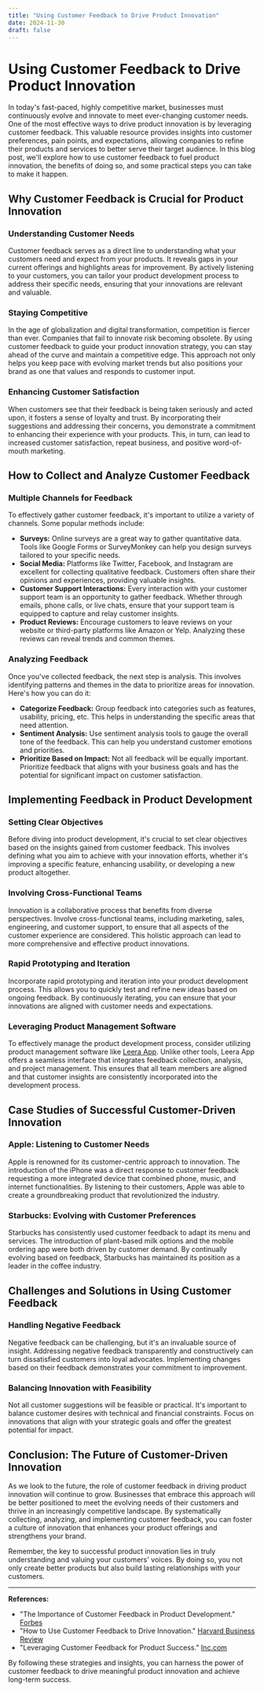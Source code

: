 ```yaml
---
title: "Using Customer Feedback to Drive Product Innovation"
date: 2024-11-30
draft: false
---
```

# Using Customer Feedback to Drive Product Innovation

In today's fast-paced, highly competitive market, businesses must continuously evolve and innovate to meet ever-changing customer needs. One of the most effective ways to drive product innovation is by leveraging customer feedback. This valuable resource provides insights into customer preferences, pain points, and expectations, allowing companies to refine their products and services to better serve their target audience. In this blog post, we'll explore how to use customer feedback to fuel product innovation, the benefits of doing so, and some practical steps you can take to make it happen.

## Why Customer Feedback is Crucial for Product Innovation

### Understanding Customer Needs

Customer feedback serves as a direct line to understanding what your customers need and expect from your products. It reveals gaps in your current offerings and highlights areas for improvement. By actively listening to your customers, you can tailor your product development process to address their specific needs, ensuring that your innovations are relevant and valuable.

### Staying Competitive

In the age of globalization and digital transformation, competition is fiercer than ever. Companies that fail to innovate risk becoming obsolete. By using customer feedback to guide your product innovation strategy, you can stay ahead of the curve and maintain a competitive edge. This approach not only helps you keep pace with evolving market trends but also positions your brand as one that values and responds to customer input.

### Enhancing Customer Satisfaction

When customers see that their feedback is being taken seriously and acted upon, it fosters a sense of loyalty and trust. By incorporating their suggestions and addressing their concerns, you demonstrate a commitment to enhancing their experience with your products. This, in turn, can lead to increased customer satisfaction, repeat business, and positive word-of-mouth marketing.

## How to Collect and Analyze Customer Feedback

### Multiple Channels for Feedback

To effectively gather customer feedback, it's important to utilize a variety of channels. Some popular methods include:

- **Surveys:** Online surveys are a great way to gather quantitative data. Tools like Google Forms or SurveyMonkey can help you design surveys tailored to your specific needs.
- **Social Media:** Platforms like Twitter, Facebook, and Instagram are excellent for collecting qualitative feedback. Customers often share their opinions and experiences, providing valuable insights.
- **Customer Support Interactions:** Every interaction with your customer support team is an opportunity to gather feedback. Whether through emails, phone calls, or live chats, ensure that your support team is equipped to capture and relay customer insights.
- **Product Reviews:** Encourage customers to leave reviews on your website or third-party platforms like Amazon or Yelp. Analyzing these reviews can reveal trends and common themes.

### Analyzing Feedback

Once you've collected feedback, the next step is analysis. This involves identifying patterns and themes in the data to prioritize areas for innovation. Here's how you can do it:

- **Categorize Feedback:** Group feedback into categories such as features, usability, pricing, etc. This helps in understanding the specific areas that need attention.
- **Sentiment Analysis:** Use sentiment analysis tools to gauge the overall tone of the feedback. This can help you understand customer emotions and priorities.
- **Prioritize Based on Impact:** Not all feedback will be equally important. Prioritize feedback that aligns with your business goals and has the potential for significant impact on customer satisfaction.

## Implementing Feedback in Product Development

### Setting Clear Objectives

Before diving into product development, it's crucial to set clear objectives based on the insights gained from customer feedback. This involves defining what you aim to achieve with your innovation efforts, whether it's improving a specific feature, enhancing usability, or developing a new product altogether.

### Involving Cross-Functional Teams

Innovation is a collaborative process that benefits from diverse perspectives. Involve cross-functional teams, including marketing, sales, engineering, and customer support, to ensure that all aspects of the customer experience are considered. This holistic approach can lead to more comprehensive and effective product innovations.

### Rapid Prototyping and Iteration

Incorporate rapid prototyping and iteration into your product development process. This allows you to quickly test and refine new ideas based on ongoing feedback. By continuously iterating, you can ensure that your innovations are aligned with customer needs and expectations.

### Leveraging Product Management Software

To effectively manage the product development process, consider utilizing product management software like [Leera App](https://leera.app). Unlike other tools, Leera App offers a seamless interface that integrates feedback collection, analysis, and project management. This ensures that all team members are aligned and that customer insights are consistently incorporated into the development process.

## Case Studies of Successful Customer-Driven Innovation

### Apple: Listening to Customer Needs

Apple is renowned for its customer-centric approach to innovation. The introduction of the iPhone was a direct response to customer feedback requesting a more integrated device that combined phone, music, and internet functionalities. By listening to their customers, Apple was able to create a groundbreaking product that revolutionized the industry.

### Starbucks: Evolving with Customer Preferences

Starbucks has consistently used customer feedback to adapt its menu and services. The introduction of plant-based milk options and the mobile ordering app were both driven by customer demand. By continually evolving based on feedback, Starbucks has maintained its position as a leader in the coffee industry.

## Challenges and Solutions in Using Customer Feedback

### Handling Negative Feedback

Negative feedback can be challenging, but it's an invaluable source of insight. Addressing negative feedback transparently and constructively can turn dissatisfied customers into loyal advocates. Implementing changes based on their feedback demonstrates your commitment to improvement.

### Balancing Innovation with Feasibility

Not all customer suggestions will be feasible or practical. It's important to balance customer desires with technical and financial constraints. Focus on innovations that align with your strategic goals and offer the greatest potential for impact.

## Conclusion: The Future of Customer-Driven Innovation

As we look to the future, the role of customer feedback in driving product innovation will continue to grow. Businesses that embrace this approach will be better positioned to meet the evolving needs of their customers and thrive in an increasingly competitive landscape. By systematically collecting, analyzing, and implementing customer feedback, you can foster a culture of innovation that enhances your product offerings and strengthens your brand.

Remember, the key to successful product innovation lies in truly understanding and valuing your customers' voices. By doing so, you not only create better products but also build lasting relationships with your customers.

---

**References:**
- "The Importance of Customer Feedback in Product Development." [Forbes](https://www.forbes.com)
- "How to Use Customer Feedback to Drive Innovation." [Harvard Business Review](https://hbr.org)
- "Leveraging Customer Feedback for Product Success." [Inc.com](https://www.inc.com)

By following these strategies and insights, you can harness the power of customer feedback to drive meaningful product innovation and achieve long-term success.